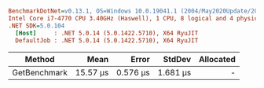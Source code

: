 ``` ini

BenchmarkDotNet=v0.13.1, OS=Windows 10.0.19041.1 (2004/May2020Update/20H1)
Intel Core i7-4770 CPU 3.40GHz (Haswell), 1 CPU, 8 logical and 4 physical cores
.NET SDK=5.0.104
  [Host]     : .NET 5.0.14 (5.0.1422.5710), X64 RyuJIT
  DefaultJob : .NET 5.0.14 (5.0.1422.5710), X64 RyuJIT


```
|       Method |     Mean |    Error |   StdDev | Allocated |
|------------- |---------:|---------:|---------:|----------:|
| GetBenchmark | 15.57 μs | 0.576 μs | 1.681 μs |         - |
